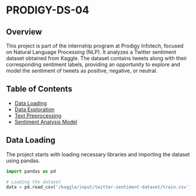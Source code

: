 # PRODIGY-DS-04

## Overview

This project is part of the internship program at Prodigy Infotech, focused on Natural Language Processing (NLP). It analyzes a Twitter sentiment dataset obtained from Kaggle. The dataset contains tweets along with their corresponding sentiment labels, providing an opportunity to explore and model the sentiment of tweets as positive, negative, or neutral.

## Table of Contents

- [Data Loading](#data-loading)
- [Data Exploration](#data-exploration)
- [Text Preprocessing](#text-preprocessing)
- [Sentiment Analysis Model](#sentiment-analysis-model)

## Data Loading

The project starts with loading necessary libraries and importing the dataset using pandas.

```python
import pandas as pd

# Loading the dataset
data = pd.read_csv('/kaggle/input/twitter-sentiment-dataset/train.csv')
